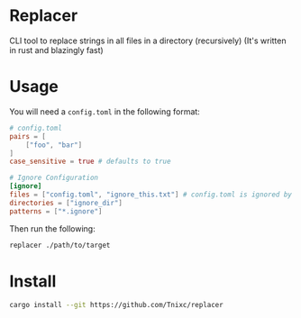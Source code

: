 # Replacer

CLI tool to replace strings in all files in a directory (recursively) (It's written in rust and blazingly fast)

# Usage

You will need a `config.toml` in the following format:
```toml
# config.toml
pairs = [
    ["foo", "bar"]
]
case_sensitive = true # defaults to true

# Ignore Configuration
[ignore]
files = ["config.toml", "ignore_this.txt"] # config.toml is ignored by default
directories = ["ignore_dir"]
patterns = ["*.ignore"]
```

Then run the following:
```sh
replacer ./path/to/target
```

# Install
```sh
cargo install --git https://github.com/Tnixc/replacer
```
